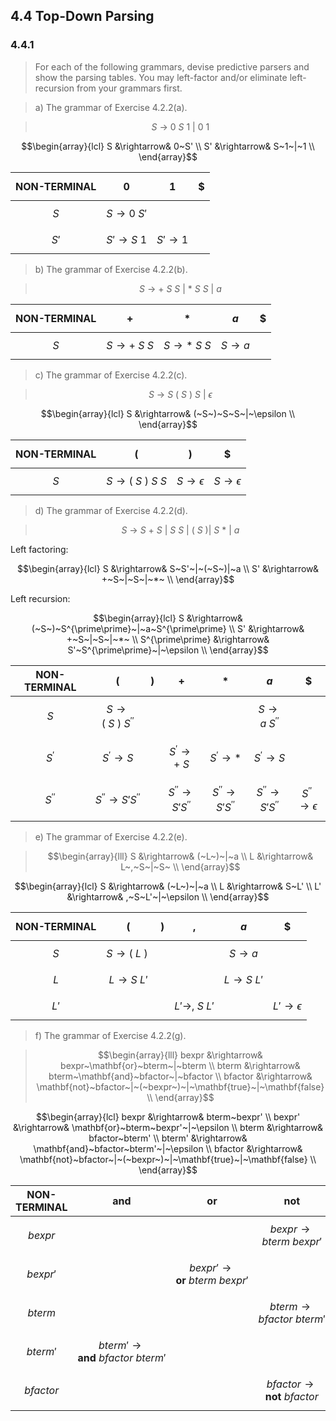 ## 4.4 Top-Down Parsing

### 4.4.1

> For each of the following grammars, devise predictive parsers and show the parsing tables. You may left-factor and/or eliminate left-recursion from your grammars first.

> a) The grammar of Exercise 4.2.2(a).

> $$ S~\rightarrow~0~S~1~|~0~1$$

$$\begin{array}{lcl}
S &\rightarrow& 0~S' \\
S' &\rightarrow& S~1~|~1 \\
\end{array}$$

| NON-TERMINAL | $$0$$ | $$1$$ | $$\$$$ |
|:------------:|:-:|:-:|:-:|
| $$S$$ | $$S \rightarrow 0~S'$$| $$~$$ | $$~$$ |
| $$S'$$ | $$S' \rightarrow S~1$$ | $$S' \rightarrow 1$$ | $$~$$ |

> b) The grammar of Exercise 4.2.2(b).

> $$S~\rightarrow~+~S~S~|~*~S~S~|~a$$

| NON-TERMINAL | $$+$$ | $$*$$ | $$a$$ | $$\$$$ |
|:------------:|:-:|:-:|:-:|:-:|
| $$S$$ | $$S \rightarrow +~S~S$$| $$S \rightarrow *~S~S$$ | $$S \rightarrow a$$ | $$~$$ |

> c) The grammar of Exercise 4.2.2(c).

> $$S~\rightarrow~S~(~S~)~S~|~\epsilon$$

$$\begin{array}{lcl}
S &\rightarrow& (~S~)~S~S~|~\epsilon \\
\end{array}$$

| NON-TERMINAL | $$($$ | $$)$$ | $$\$$$ |
|:------------:|:-:|:-:|:-:|
| $$S$$ | $$S \rightarrow (~S~)~S~S$$| $$S \rightarrow \epsilon$$ | $$S \rightarrow \epsilon$$ |

> d) The grammar of Exercise 4.2.2(d).

> $$S~\rightarrow~S~+~S~|~S~S~|~(~S~)|~S~*~|~a$$

Left factoring:

$$\begin{array}{lcl}
S &\rightarrow& S~S'~|~(~S~)|~a \\
S' &\rightarrow& +~S~|~S~|~*~ \\
\end{array}$$

Left recursion:

$$\begin{array}{lcl}
S &\rightarrow& (~S~)~S^{\prime\prime}~|~a~S^{\prime\prime} \\
S' &\rightarrow& +~S~|~S~|~*~ \\
S^{\prime\prime} &\rightarrow& S'~S^{\prime\prime}~|~\epsilon \\
\end{array}$$

| NON-TERMINAL | $$($$ | $$)$$ | $$+$$ | $$*$$ | $$a$$ | $$\$$$ |
|:------------:|:-:|:-:|:-:|:-:|:-:|:-:|
| $$S$$ | $$S \rightarrow (~S~)~S^{\prime\prime}$$ | $$~$$ | $$~$$ | $$~$$ | $$S \rightarrow a~S^{\prime\prime}$$ | $$~$$ |
| $$S^{\prime}$$ | $$S^{\prime} \rightarrow S$$ | $$~$$ | $$S^{\prime} \rightarrow +~S$$ | $$S^{\prime} \rightarrow *$$ | $$S^{\prime} \rightarrow S$$ | $$~$$ |
| $$S^{\prime\prime}$$ | $$S^{\prime\prime} \rightarrow S'S^{\prime\prime}$$ | $$~$$ | $$S^{\prime\prime} \rightarrow S'S^{\prime\prime}$$ | $$S^{\prime\prime} \rightarrow S'S^{\prime\prime}$$ | $$S^{\prime\prime} \rightarrow S'S^{\prime\prime}$$ | $$S^{\prime\prime} \rightarrow \epsilon$$ |

> e) The grammar of Exercise 4.2.2(e).

> $$\begin{array}{lll}
S &\rightarrow& (~L~)~|~a \\
L &\rightarrow& L~,~S~|~S~ \\
\end{array}$$

$$\begin{array}{lcl}
S &\rightarrow& (~L~)~|~a \\
L &\rightarrow& S~L' \\
L' &\rightarrow& ,~S~L'~|~\epsilon \\
\end{array}$$

| NON-TERMINAL | $$($$ | $$)$$ | $$,$$ | $$a$$ | $$\$$$ |
|:------------:|:-:|:-:|:-:|:-:|:-:|
| $$S$$ | $$S \rightarrow (~L~)~$$ | $$~$$ | $$~$$ | $$S \rightarrow a$$ | $$~$$ |
| $$L$$ | $$L \rightarrow S~L'$$ | $$~$$ | $$~$$ | $$L \rightarrow S~L'$$ | $$~$$ |
| $$L'$$ | $$~$$ | $$~$$ | $$L' \rightarrow ,~S~L'$$ | $$~$$ | $$L' \rightarrow \epsilon$$ |

> f) The grammar of Exercise 4.2.2(g).

> $$\begin{array}{lll}
bexpr &\rightarrow& bexpr~\mathbf{or}~bterm~|~bterm \\
bterm &\rightarrow& bterm~\mathbf{and}~bfactor~|~bfactor \\
bfactor &\rightarrow& \mathbf{not}~bfactor~|~(~bexpr~)~|~\mathbf{true}~|~\mathbf{false} \\
\end{array}$$

$$\begin{array}{lcl}
bexpr &\rightarrow& bterm~bexpr' \\
bexpr' &\rightarrow& \mathbf{or}~bterm~bexpr'~|~\epsilon \\
bterm &\rightarrow& bfactor~bterm' \\
bterm' &\rightarrow& \mathbf{and}~bfactor~bterm'~|~\epsilon \\
bfactor &\rightarrow& \mathbf{not}~bfactor~|~(~bexpr~)~|~\mathbf{true}~|~\mathbf{false} \\
\end{array}$$

| NON-TERMINAL | $$\mathbf{and}$$ | $$\mathbf{or}$$ | $$\mathbf{not}$$ | $$($$ | $$)$$ | $$\mathbf{true}$$ | $$\mathbf{false}$$ | $$\$$$ |
|:------------:|:-:|:-:|:-:|:-:|:-:|:-:|:-:|:-:|
| $$bexpr$$ | $$~$$ | $$~$$ | $$bexpr \rightarrow bterm~bexpr'$$ | $$bexpr \rightarrow bterm~bexpr'$$ | $$~$$ | $$bexpr \rightarrow bterm~bexpr'$$ | $$bexpr \rightarrow bterm~bexpr'$$ | $$~$$ |
| $$bexpr'$$ | $$~$$ | $$bexpr' \rightarrow \mathbf{or}~bterm~bexpr'$$ | $$~$$ | $$~$$ | $$bexpr' \rightarrow \epsilon$$ | $$~$$ | $$~$$ | $$bexpr' \rightarrow \epsilon$$ |
| $$bterm$$ | $$~$$ | $$~$$ | $$bterm \rightarrow bfactor~bterm'$$ | $$bterm \rightarrow bfactor~bterm'$$ | $$~$$ | $$bterm \rightarrow bfactor~bterm'$$ | $$bterm \rightarrow bfactor~bterm'$$ | $$~$$ |
| $$bterm'$$ | $$bterm' \rightarrow \mathbf{and}~bfactor~bterm'$$ | $$~$$ | $$~$$ | $$~$$ | $$bterm' \rightarrow \epsilon$$ | $$~$$ | $$~$$ | $$bterm' \rightarrow \epsilon$$ |
| $$bfactor$$ | $$~$$ | $$~$$ | $$bfactor \rightarrow \mathbf{not}~bfactor$$ | $$bfactor \rightarrow (~bexpr~)$$ | $$~$$ | $$bfactor \rightarrow \mathbf{true}$$ | $$bfactor \rightarrow \mathbf{false}$$ | $$~$$ |

